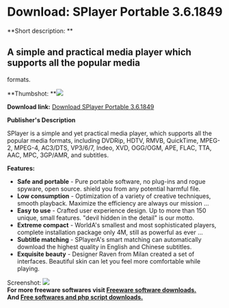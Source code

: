 # Download: SPlayer Portable 3.6.1849

**Short description: **

## A simple and practical media player which supports all the popular media
formats.

  
**Thumbshot: **![](http://www.freewarefiles.com/screenshot/splayer_3_md.jpg)   
  
**Download link:** [Download SPlayer Portable 3.6.1849](http://freesoftwares.boysofts.com/SPlayer-Portable_program_53810.html)  
  

**Publisher's Description**  
  

SPlayer is a simple and yet practical media player, which supports all the
popular media formats, including DVDRip, HDTV, RMVB, QuickTime, MPEG-2,
MPEG-4, AC3/DTS, VP3/6/7, Indeo, XVD, OGG/OGM, APE, FLAC, TTA, AAC, MPC,
3GP/AMR, and subtitles.

**Features:**

  * **Safe and portable** \- Pure portable software, no plug-ins and rogue spyware, open source. shield you from any potential harmful file. 
  * **Low consumption** \- Optimization of a variety of creative techniques, smooth playback. Maximize the efficiency are always our mission ... 
  * **Easy to use** \- Crafted user experience design. Up to more than 150 unique, small features. "devil hidden in the detail" is our motto. 
  * **Extreme compact** \- WorldA's smallest and most sophisticated players, complete installation package only 4M, still as powerful as ever ... 
  * **Subtitle matching** \- SPlayerA's smart matching can automatically download the highest quality in English and Chinese subtitles. 
  * **Exquisite beauty** \- Designer Raven from Milan created a set of interfaces. Beautiful skin can let you feel more comfortable while playing. 

  
  
Screenshot: ![](http://www.freewarefiles.com/screenshot/splayer_3.jpg)  
**For more freeware softwares visit [Freeware software downloads.](http://freesoftwares.boysofts.com/)**   
**And [Free softwares and php script downloads.](http://www.boysofts.com/)**

